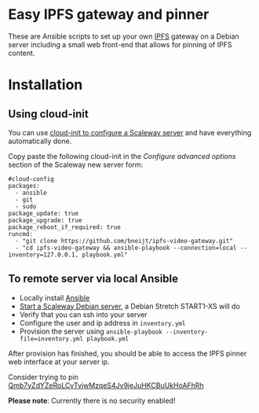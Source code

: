 Easy IPFS gateway and pinner
=================

These are Ansible scripts to set up your own [IPFS](https://ipfs.io/) gateway on a Debian server including a small web front-end that allows for pinning of IPFS content.

Installation
============

Using cloud-init
---------------

You can use [cloud-init to configure a Scaleway server](https://www.scaleway.com/docs/how-to-use-cloud-init-to-configure-your-server-at-first-boot/) and have everything automatically done.

Copy paste the following cloud-init in the *Configure advanced options* section of the Scaleway new server form:

    #cloud-config
    packages:
      - ansible
      - git
      - sudo
    package_update: true
    package_upgrade: true
    package_reboot_if_required: true
    runcmd:
      - "git clone https://github.com/bneijt/ipfs-video-gateway.git"
      - "cd ipfs-video-gateway && ansible-playbook --connection=local --inventory=127.0.0.1, playbook.yml"




To remote server via local Ansible
--------------------------
- Locally install [Ansible](https://docs.ansible.com/ansible/latest/installation_guide/intro_installation.html)
- [Start a Scaleway Debian server](https://www.scaleway.com/docs/create-and-connect-to-your-server/), a Debian Stretch START1-XS will do
- Verify that you can ssh into your server
- Configure the user and ip address in `inventory.yml`
- Provision the server using `ansible-playbook --inventory-file=inventory.yml playbook.yml`

After provision has finished, you should be able to access the IPFS pinner web interface at your server ip.

Consider trying to pin [Qmb7yZdYZeRoLCvTvjwMzqeS4Jv9jeJuHKCBuUkHoAFhRh](https://ipfstube.erindachtler.me/v/Qmb7yZdYZeRoLCvTvjwMzqeS4Jv9jeJuHKCBuUkHoAFhRh)

**Please note**: Currently there is no security enabled!
